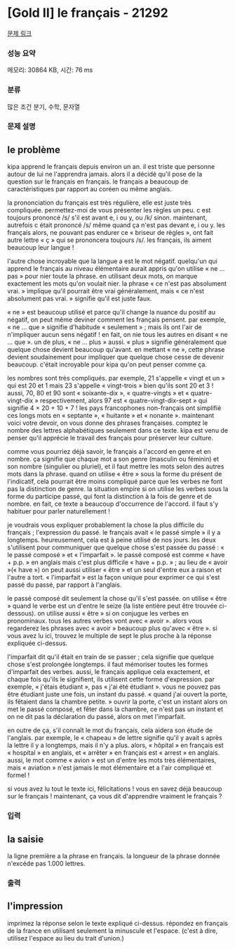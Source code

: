 # [Gold II] le français - 21292 

[문제 링크](https://www.acmicpc.net/problem/21292) 

### 성능 요약

메모리: 30864 KB, 시간: 76 ms

### 분류

많은 조건 분기, 수학, 문자열

### 문제 설명

<div class="unseen"> </div>

<div class="headline">
<h2>le problème</h2>
</div>

<p>kipa apprend le français depuis environ un an. il est triste que personne autour de lui ne l'apprendra jamais. alors il a décidé qu'il pose de la question sur le français en français. le français a beaucoup de caractéristiques par rapport au coréen ou même anglais.</p>

<p>la prononciation du français est très régulière, elle est juste très compliquée. permettez-moi de vous présenter les règles un peu. c est toujours prononcé /s/ s'il est avant e, i ou y, ou /k/ sinon. maintenant, autrefois c était prononcé /s/ même quand ça n'est pas devant e, i ou y. les français alors, ne pouvant pas endurer ce « briseur de règles », ont fait autre lettre « ç » qui se prononcera toujours /s/. les français, ils aiment beaucoup leur langue !</p>

<p>l'autre chose incroyable que la langue a est le mot négatif. quelqu'un qui apprend le français au niveau élémentaire aurait appris qu'on utilise « ne ... pas » pour nier toute la phrase. en utilisant deux mots, on marque exactement les mots qu'on voulait nier. la phrase « ce n'est pas absolument vrai. » implique qu'il pourrait être vrai généralement, mais « ce n'est absolument pas vrai. » signifie qu'il est juste faux.</p>

<p>« ne » est beaucoup utilisé et parce qu'il change la nuance du positif au négatif, on peut même deviner comment les français pensent. par exemple, « ne ... que » signifie d'habitude « seulement » ; mais ils ont l'air de n'impliquer aucun sens négatif ! en fait, on nie tous les autres en disant « ne ... que ». un de plus, « ne ... plus » aussi. « plus » signifie généralement que quelque chose devient beaucoup qu'avant. en mettant « ne », cette phrase devient soudainement pour impliquer que quelque chose cesse de devenir beaucoup. c'était incroyable pour kipa qu'on peut penser comme ça.</p>

<p>les nombres sont très compliqués. par exemple, 21 s'appelle « vingt et un » qui est 20 et 1 mais 23 s'appelle « vingt-trois » bien qu'ils sont 20 et 3 ! aussi, 70, 80 et 90 sont « soixante-dix », « quatre-vingts » et « quatre-vingt-dix » respectivement, alors 97 est « quatre-vingt-dix-sept » qui signifie 4 × 20 + 10 + 7 ! les pays francophones non-français ont simplifié ces longs mots en « septante », « huitante » et « nonante ». maintenant voici votre devoir, on vous donne des phrases françaises. comptez le nombre des lettres alphabétiques seulement dans ce texte. kipa est venu de penser qu'il apprécie le travail des français pour préserver leur culture.</p>

<p>comme vous pourriez déjà savoir, le français a l'accord en genre et en nombre. ça signifie que chaque mot a son genre (masculin ou féminin) et son nombre (singulier ou pluriel), et il faut mettre les mots selon des autres mots dans la phrase. quand on utilise « être » sous la forme du présent de l'indicatif, cela pourrait être moins compliqué parce que les verbes ne font pas la distinction de genre. la situation empire si on utilise les verbes sous la forme du participe passé, qui font la distinction à la fois de genre et de nombre. en fait, ce texte a beaucoup d'occurrence de l'accord. il faut s'y habituer pour parler naturellement !</p>

<p>je voudrais vous expliquer probablement la chose la plus difficile du français ; l'expression du passé. le français avait « le passé simple » il y a longtemps. heureusement, cela est à peine utilisé de nos jours. les deux s'utilisent pour communiquer que quelque chose s'est passée du passé : « le passé composé » et « l'imparfait ». le passé composé est comme « have + p.p. » en anglais mais c'est plus difficile « have + p.p. » ; au lieu de « avoir »(« have ») on peut aussi utiliser « être » et un seul d'entre eux a raison et l'autre a tort. « l'imparfait » est la façon unique pour exprimer ce qui s'est passé du passé, par rapport à l'anglais.</p>

<p>le passé composé dit seulement la chose qu'il s'est passée. on utilise « être » quand le verbe est un d'entre le seize (la liste entière peut être trouvée ci-dessous). on utilise aussi « être » si on conjugue les verbes en pronominaux. tous les autres verbes vont avec « avoir ». alors vous regarderez les phrases avec « avoir » beaucoup plus qu'avec « être ». si vous avez lu ici, trouvez le multiple de sept le plus proche à la réponse expliquée ci-dessus.</p>

<p>l'imparfait dit qu'il était en train de se passer ; cela signifie que quelque chose s'est prolongée longtemps. il faut mémoriser toutes les formes d'imparfait des verbes. aussi, le français applique cela exactement, et chaque fois qu'ils le signifient, ils utilisent cette forme d'expression. par exemple, « j'étais étudiant », pas « j'ai été étudiant ». vous ne pouvez pas être étudiant juste une fois, un instant du passé. « quand j'ai ouvert la porte, ils fêtaient dans la chambre petite. » ouvrir la porte, c'est un instant alors on met le passé composé, et fêter dans la chambre, ce n'est pas un instant et on ne dit pas la déclaration du passé, alors on met l'imparfait.</p>

<p>en outre de ça, s'il connaît le mot du français, cela aidera son étude de l'anglais. par exemple, le « chapeau » de lettre signifie qu'il y avait s après la lettre il y a longtemps, mais il n'y a plus. alors, « hôpital » en français est « hospital » en anglais, et « arrêter » en français est « arrest » en anglais. aussi, le mot comme « avion » est un d'entre les mots très élémentaires, mais « aviation » n'est jamais le mot élémentaire et a l'air compliqué et formel !</p>

<p>si vous avez lu tout le texte ici, félicitations ! vous en savez déjà beaucoup sur le français ! maintenant, ça vous dit d'apprendre vraiment le français ?</p>

### 입력 

 <div class="unseen"> </div>

<div class="headline">
<h2>la saisie</h2>
</div>

<p>la ligne première a la phrase en français. la longueur de la phrase donnée n'excéde pas 1.000 lettres.</p>

### 출력 

 <div class="unseen"> </div>

<div class="headline">
<h2>l'impression</h2>
</div>

<p>imprimez la réponse selon le texte expliqué ci-dessus. répondez en français de la france en utilisant seulement la minuscule et l'espace. (c'est à dire, utilisez l'espace au lieu du trait d'union.)</p>

